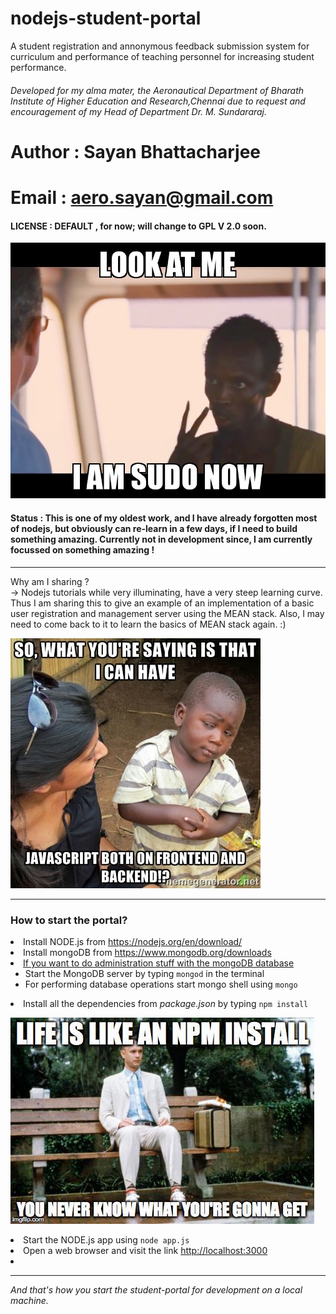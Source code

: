 # nodejs-student-portal
A student registration and annonymous feedback submission system for curriculum and performance of teaching personnel for increasing student performance.

###### Developed for my alma mater, the Aeronautical Department of Bharath Institute of Higher Education and Research,Chennai due to request and encouragement of my Head of Department Dr. M. Sundararaj.

# Author  : Sayan Bhattacharjee
# Email   : aero.sayan@gmail.com
#### LICENSE : DEFAULT , for now; will change to GPL V 2.0 soon.

![captain](memes/captain.jpg)

#### Status  : This is one of my oldest work, and I have already forgotten most of nodejs, but obviously can re-learn in a few days, if I need to build something amazing. Currently not in development since, I am currently focussed on something amazing !




<hr>
Why am I sharing ?</br>
-> Nodejs tutorials while very illuminating, have a very steep learning curve. Thus I am sharing this to give an example of an implementation of a basic user registration and management server using the MEAN stack. Also, I may need to come back to it to learn the basics of MEAN stack again. :) </br>

![smart-kid](memes/inquisitive-kid.jpg)

<hr>
<h3> How to start the portal?</h3>
<ull>
<li> Install NODE.js from <a href="https://nodejs.org/en/download/">https://nodejs.org/en/download/</a></li>
<li> Install mongoDB from
<a href="https://www.mongodb.org/downloads#production">https://www.mongodb.org/downloads</a></li>
<li> <u> If you want to do administration stuff with the mongoDB database</u><br>
<ul>
    <li> Start the MongoDB server by typing <code>mongod</code> in the terminal</li>
    <li> For performing database operations start mongo shell using <code>mongo</code></li>
  </ul> </li>
<li> Install all the dependencies from <em>package.json</em> by typing <code>npm install</code> </li>

![forest-grump](memes/grump.jpg)

<li> Start the NODE.js app using <code>node app.js</code></li>
<li> Open a web browser and visit the link <a href="http://localhost:3000">http://localhost:3000</a><li>
</ul>
<hr>
<em>And that's how you start the student-portal for development on a local machine.</em>
